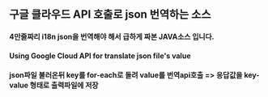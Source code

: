 ## 구글 클라우드 API 호출로 json 번역하는 소스

#### 4만줄짜리 i18n json을 번역해야 해서 급하게 짜본 JAVA소스 입니다.


#### Using Google Cloud API for translate json file's value

#### json파일 불러온뒤 key를 for-each로 돌려 value를 번역api호출 => 응답값을 key-value 형태로 출력파일에 저장